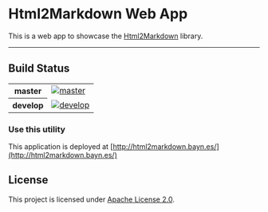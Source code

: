 # Html2Markdown Web App

This is a web app to showcase the [Html2Markdown](https://github.com/baynezy/Html2Markdown) library.

---

## Build Status

<table>
    <tr>
        <th>master</th>
		<td><a href="https://github.com/baynezy/Html2Markdown.bayn.es/actions/workflows/branch-master.yml"><img src="https://github.com/baynezy/Html2Markdown.bayn.es/actions/workflows/branch-master.yml/badge.svg?branch=master" alt="master" title="master" /></a></td>
    </tr>
    <tr>
        <th>develop</th>
		<td><a href="https://github.com/baynezy/Html2Markdown.bayn.es/actions/workflows/branch-feature.yml"><img src="https://github.com/baynezy/Html2Markdown.bayn.es/actions/workflows/branch-feature.yml/badge.svg?branch=develop" alt="develop" title="develop" /></a></td>
    </tr>
</table>

### Use this utility
This application is deployed at [http://html2markdown.bayn.es/](http://html2markdown.bayn.es/)

## License
This project is licensed under [Apache License 2.0](http://www.apache.org/licenses/LICENSE-2.0).